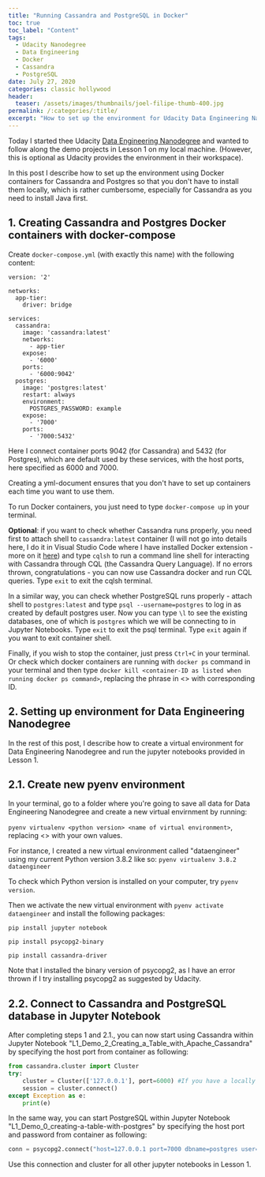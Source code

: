 ```yaml
---
title: "Running Cassandra and PostgreSQL in Docker"
toc: true
toc_label: "Content"
tags:
  - Udacity Nanodegree 
  - Data Engineering
  - Docker
  - Cassandra
  - PostgreSQL
date: July 27, 2020
categories: classic hollywood
header:
  teaser: /assets/images/thumbnails/joel-filipe-thumb-400.jpg
permalink: /:categories/:title/
excerpt: "How to set up the environment for Udacity Data Engineering Nanodegree on your local machine"
---
```


Today I started thee Udacity [Data Engineering Nanodegree](https://www.udacity.com/course/data-engineer-nanodegree--nd027) and wanted to follow along the demo projects in Lesson 1 on my local machine. (However, this is optional as Udacity provides the environment in their workspace). 

In this post I describe how to set up the environment using Docker containers for Cassandra and Postgres so that you don't have to install them locally, which is rather cumbersome, especially for Cassandra as you need to install Java first.

## 1. Creating Cassandra and Postgres Docker containers with docker-compose

Create `docker-compose.yml` (with exactly this name) with the following content: 

```docker
version: '2'

networks:
  app-tier:
    driver: bridge

services:
  cassandra:
    image: 'cassandra:latest'
    networks:
      - app-tier
    expose: 
      - '6000'
    ports:
      - '6000:9042'
  postgres:
    image: 'postgres:latest'
    restart: always
    environment:
      POSTGRES_PASSWORD: example
    expose:
      - '7000'
    ports:
      - '7000:5432'
```
Here I connect container ports 9042 (for Cassandra) and 5432 (for Postgres), which are default used by these services, with the host ports, here specified as 6000 and 7000.

Creating a yml-document ensures that you don't have to set up containers each time you want to use them.

To run Docker containers, you just need to type `docker-compose up` in your terminal. 

**Optional**: if you want to check whether Cassandra runs properly, you need first to attach shell to `cassandra:latest` container (I will not go into details here, I do it in Visual Studio Code where I have installed Docker extension - more on it [here](https://code.visualstudio.com/docs/containers/overview)) and type `cqlsh` to run a command line shell for interacting with Cassandra through CQL (the Cassandra Query Language). If no errors thrown, congratulations - you can now use Cassandra docker and run CQL queries. Type `exit` to exit the cqlsh terminal.

In a similar way, you can check whether PostgreSQL runs properly - attach shell to `postgres:latest` and type `psql --username=postgres` to log in as created by default postgres user. Now you can type `\l` to see the existing databases, one of which is `postgres` which we will be connecting to in Jupyter Notebooks. Type `exit` to exit the psql terminal. Type `exit` again if you want to exit container shell.

Finally, if you wish to stop the container, just press `Ctrl+C` in your terminal. Or check which docker containers are running with `docker ps` command in your terminal and then type `docker kill <container-ID as listed when running docker ps command>`, replacing the phrase in <> with corresponding ID.


## 2. Setting up environment for Data Engineering Nanodegree

In the rest of this post, I describe how to create a virtual environment for Data Engineering Nanodegree and run the jupyter notebooks provided in Lesson 1. 

## 2.1. Create new pyenv environment

In your terminal, go to a folder where you're going to save all data for Data Engineering Nanodegree and create a new virtual envirnment by running:

`pyenv virtualenv <python version> <name of virtual environment>`, replacing <> with your own values. 

For instance, I created a new virtual environment called "dataengineer" using my current Python version 3.8.2 like so:
`pyenv virtualenv 3.8.2 dataengineer`

To check which Python version is installed on your computer, try `pyenv version`.

Then we activate the new virtual environment with `pyenv activate dataengineer` and install the following packages:

```pip install jupyter notebook```

```pip install psycopg2-binary```

```pip install cassandra-driver```

Note that I installed the binary version of psycopg2, as I have an error thrown if I try installing psycopg2 as suggested by Udacity.

## 2.2. Connect to Cassandra and PostgreSQL database in Jupyter Notebook

After completing steps 1 and 2.1., you can now start using Cassandra within Jupyter Notebook "L1_Demo_2_Creating_a_Table_with_Apache_Cassandra" by specifying the host port from container as following:

```python
from cassandra.cluster import Cluster
try: 
    cluster = Cluster(['127.0.0.1'], port=6000) #If you have a locally installed Apache Cassandra instance
    session = cluster.connect()
except Exception as e:
    print(e)
```

In the same way, you can start PostgreSQL within Jupyter Notebook "L1_Demo_0_creating-a-table-with-postgres" by specifying the host port and password from container as following:

```python
conn = psycopg2.connect("host=127.0.0.1 port=7000 dbname=postgres user=postgres password=example")
```

Use this connection and cluster for all other jupyter notebooks in Lesson 1.




